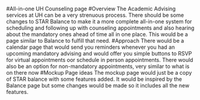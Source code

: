 #All-in-one UH Counseling page
#Overview
The Academic Advising services at UH can be a very strenuous process.  There should be some changes to STAR Balance to make it a more complete all-in-one system for scheduling and following up with counseling appointments and also hearing about the mandatory ones ahead of time all in one place.  This would be a page similar to Balance to fulfill that need.
#Approach
There would be a calendar page that would send you reminders whenever you had an upcoming mandatory advising and would offer you simple buttons to RSVP for virtual appointments oor schedule in person appointments.  There would also be an option for non-mandatory appointments, very similar to what is on there now
#Mockup Page ideas
The mockup page would just be a copy of STAR balance with some features added.  It would be inspired by the Balance page but some changes would be made so it includes all the new features.
